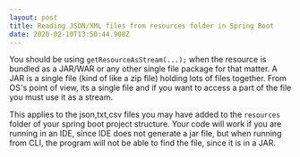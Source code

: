 ```yaml
---
layout: post
title: Reading JSON/XML files from resources folder in Spring Boot
date: 2020-02-10T13:50:44.908Z
---
```

You should be using `getResourceAsStream(...);`
when the resource is bundled as a JAR/WAR or any other single file package for that matter.
A JAR is a single file (kind of like a zip file) holding lots of files together. From OS's point of view, its a single file and if you want to access a part of the file you must use it as a stream.

This applies to the json,txt,csv files you may have added to the `resources` folder of your spring boot project structure.
Your code will work if you are running in an IDE, since IDE does not generate a jar file, but when running from CLI, the program will not be able to find the file, since it is in a JAR.
